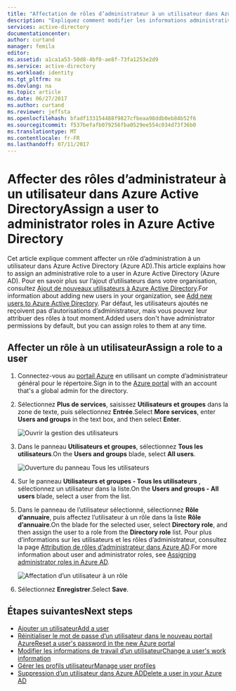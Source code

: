 ```yaml
---
title: "Affectation de rôles d’administrateur à un utilisateur dans Azure Active Directory | Microsoft Docs"
description: "Expliquez comment modifier les informations administratives d’un utilisateur dans Azure Active Directory"
services: active-directory
documentationcenter: 
author: curtand
manager: femila
editor: 
ms.assetid: a1ca1a53-50d8-4bf0-ae8f-73fa1253e2d9
ms.service: active-directory
ms.workload: identity
ms.tgt_pltfrm: na
ms.devlang: na
ms.topic: article
ms.date: 06/27/2017
ms.author: curtand
ms.reviewer: jeffsta
ms.openlocfilehash: bfadf133154488f9827cfbeaa98ddb0eb84b52f6
ms.sourcegitcommit: f537befafb079256fba0529ee554c034d73f36b0
ms.translationtype: MT
ms.contentlocale: fr-FR
ms.lasthandoff: 07/11/2017
---
```

# <a name="assign-a-user-to-administrator-roles-in-azure-active-directory"></a><span data-ttu-id="42aba-103">Affecter des rôles d’administrateur à un utilisateur dans Azure Active Directory</span><span class="sxs-lookup"><span data-stu-id="42aba-103">Assign a user to administrator roles in Azure Active Directory</span></span>
<span data-ttu-id="42aba-104">Cet article explique comment affecter un rôle d’administration à un utilisateur dans Azure Active Directory (Azure AD).</span><span class="sxs-lookup"><span data-stu-id="42aba-104">This article explains how to assign an administrative role to a user in Azure Active Directory (Azure AD).</span></span> <span data-ttu-id="42aba-105">Pour en savoir plus sur l’ajout d’utilisateurs dans votre organisation, consultez [Ajout de nouveaux utilisateurs à Azure Active Directory](active-directory-users-create-azure-portal.md).</span><span class="sxs-lookup"><span data-stu-id="42aba-105">For information about adding new users in your organization, see [Add new users to Azure Active Directory](active-directory-users-create-azure-portal.md).</span></span> <span data-ttu-id="42aba-106">Par défaut, les utilisateurs ajoutés ne reçoivent pas d’autorisations d’administrateur, mais vous pouvez leur attribuer des rôles à tout moment.</span><span class="sxs-lookup"><span data-stu-id="42aba-106">Added users don't have administrator permissions by default, but you can assign roles to them at any time.</span></span>

## <a name="assign-a-role-to-a-user"></a><span data-ttu-id="42aba-107">Affecter un rôle à un utilisateur</span><span class="sxs-lookup"><span data-stu-id="42aba-107">Assign a role to a user</span></span>
1. <span data-ttu-id="42aba-108">Connectez-vous au [portail Azure](https://portal.azure.com) en utilisant un compte d’administrateur général pour le répertoire.</span><span class="sxs-lookup"><span data-stu-id="42aba-108">Sign in to the [Azure portal](https://portal.azure.com) with an account that's a global admin for the directory.</span></span>
2. <span data-ttu-id="42aba-109">Sélectionnez **Plus de services**, saisissez **Utilisateurs et groupes** dans la zone de texte, puis sélectionnez **Entrée**.</span><span class="sxs-lookup"><span data-stu-id="42aba-109">Select **More services**, enter **Users and groups** in the text box, and then select **Enter**.</span></span>

   ![Ouvrir la gestion des utilisateurs](./media/active-directory-users-assign-role-azure-portal/create-users-user-management.png)
3. <span data-ttu-id="42aba-111">Dans le panneau **Utilisateurs et groupes**, sélectionnez **Tous les utilisateurs**.</span><span class="sxs-lookup"><span data-stu-id="42aba-111">On the **Users and groups** blade, select **All users**.</span></span>

   ![Ouverture du panneau Tous les utilisateurs](./media/active-directory-users-assign-role-azure-portal/create-users-open-users-blade.png)
4. <span data-ttu-id="42aba-113">Sur le panneau **Utilisateurs et groupes - Tous les utilisateurs** , sélectionnez un utilisateur dans la liste.</span><span class="sxs-lookup"><span data-stu-id="42aba-113">On the **Users and groups - All users** blade, select a user from the list.</span></span>
5. <span data-ttu-id="42aba-114">Dans le panneau de l’utilisateur sélectionné, sélectionnez **Rôle d’annuaire**, puis affectez l’utilisateur à un rôle dans la liste **Rôle d’annuaire**.</span><span class="sxs-lookup"><span data-stu-id="42aba-114">On the blade for the selected user, select **Directory role**, and then assign the user to a role from the **Directory role** list.</span></span> <span data-ttu-id="42aba-115">Pour plus d’informations sur les utilisateurs et les rôles d’administrateur, consultez la page [Attribution de rôles d’administrateur dans Azure AD](active-directory-assign-admin-roles.md).</span><span class="sxs-lookup"><span data-stu-id="42aba-115">For more information about user and administrator roles, see [Assigning administrator roles in Azure AD](active-directory-assign-admin-roles.md).</span></span>

      ![Affectation d’un utilisateur à un rôle](./media/active-directory-users-assign-role-azure-portal/create-users-assign-role.png)
6. <span data-ttu-id="42aba-117">Sélectionnez **Enregistrer**.</span><span class="sxs-lookup"><span data-stu-id="42aba-117">Select **Save**.</span></span>

## <a name="next-steps"></a><span data-ttu-id="42aba-118">Étapes suivantes</span><span class="sxs-lookup"><span data-stu-id="42aba-118">Next steps</span></span>
* [<span data-ttu-id="42aba-119">Ajouter un utilisateur</span><span class="sxs-lookup"><span data-stu-id="42aba-119">Add a user</span></span>](active-directory-users-create-azure-portal.md)
* [<span data-ttu-id="42aba-120">Réinitialiser le mot de passe d’un utilisateur dans le nouveau portail Azure</span><span class="sxs-lookup"><span data-stu-id="42aba-120">Reset a user's password in the new Azure portal</span></span>](active-directory-users-reset-password-azure-portal.md)
* [<span data-ttu-id="42aba-121">Modifier les informations de travail d’un utilisateur</span><span class="sxs-lookup"><span data-stu-id="42aba-121">Change a user's work information</span></span>](active-directory-users-work-info-azure-portal.md)
* [<span data-ttu-id="42aba-122">Gérer les profils utilisateur</span><span class="sxs-lookup"><span data-stu-id="42aba-122">Manage user profiles</span></span>](active-directory-users-profile-azure-portal.md)
* [<span data-ttu-id="42aba-123">Suppression d’un utilisateur dans Azure AD</span><span class="sxs-lookup"><span data-stu-id="42aba-123">Delete a user in your Azure AD</span></span>](active-directory-users-delete-user-azure-portal.md)
